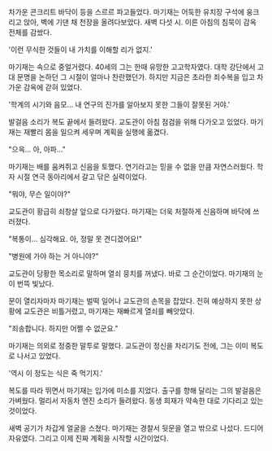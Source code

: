 차가운 콘크리트 바닥이 등을 스르르 파고들었다. 마기재는 어둑한 유치장 구석에 웅크리고 앉아, 벽에 기댄 채 천장을 올려다보았다. 새벽 다섯 시. 이른 아침의 침묵이 감옥 전체를 감쌌다.

'이런 무식한 것들이 내 가치를 이해할 리가 없지.'

마기재는 속으로 중얼거렸다. 40세의 그는 한때 유망한 고고학자였다. 대학 강단에서 고대 문명을 논하던 그 시절이 얼마나 찬란했던가. 하지만 지금은 초라한 죄수복을 입고 차가운 감옥에 갇혀 있었다.

'학계의 시기와 음모... 내 연구의 진가를 알아보지 못한 그들이 잘못된 거야.'

발걸음 소리가 복도 끝에서 들려왔다. 교도관이 아침 점검을 위해 다가오고 있었다. 마기재는 재빨리 몸을 일으켜 세우며 계획을 실행에 옮겼다.

"으윽... 아, 아파..." 

마기재는 배를 움켜쥐고 신음을 토했다. 연기라고는 믿을 수 없을 만큼 자연스러웠다. 학자 시절 연극 동아리에서 갈고 닦은 실력이었다.

"뭐야, 무슨 일이야?" 

교도관이 황급히 쇠창살 앞으로 다가왔다. 마기재는 더욱 처절하게 신음하며 바닥에 쓰러졌다.

"복통이... 심각해요. 아, 정말 못 견디겠어요!"

"병원에 가야 하는 거 아니야?"

교도관이 당황한 목소리로 말하며 열쇠 뭉치를 꺼냈다. 바로 그 순간이었다. 마기재의 눈이 번뜩 빛났다.

문이 열리자마자 마기재는 벌떡 일어나 교도관의 손목을 잡았다. 전혀 예상하지 못한 상황에 교도관은 비틀거렸고, 마기재는 재빠르게 열쇠를 빼앗았다.

"죄송합니다. 하지만 어쩔 수 없군요."

마기재는 의외로 정중한 말투로 말했다. 교도관이 정신을 차리기도 전에, 그는 이미 복도로 나서고 있었다.

'역시 이 정도는 식은 죽 먹기지.'

복도를 따라 뛰면서 마기재는 입가에 미소를 지었다. 출구를 향해 달리는 그의 발걸음은 가벼웠다. 멀리서 자동차 엔진 소리가 들려왔다. 동생 희재가 약속한 대로 기다리고 있는 것이었다.

새벽 공기가 차갑게 얼굴을 스쳤다. 마기재는 경찰서 뒷문을 열고 밖으로 나섰다. 드디어 자유였다. 그리고 이제 진짜 계획을 시작할 시간이었다.
